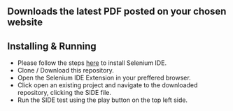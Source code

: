 
## Downloads the latest PDF posted on your chosen website
## Installing & Running

- Please follow the steps [here](https://www.selenium.dev/selenium-ide/) to install Selenium IDE.
- Clone / Download this repository.
- Open the Selenium IDE Extension in your preffered browser.
- Click open an existing project and navigate to the downloaded repository, clicking the SIDE file.
- Run the SIDE test using the play button on the top left side.
